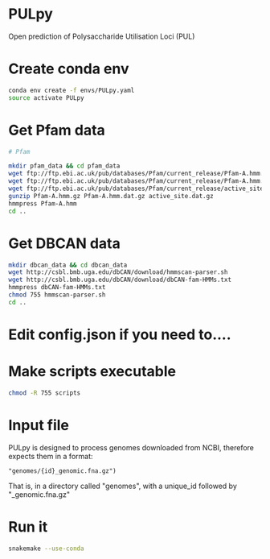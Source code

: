 # PULpy
Open prediction of Polysaccharide Utilisation Loci (PUL)

# Create conda env
```sh
conda env create -f envs/PULpy.yaml
source activate PULpy
```

# Get Pfam data
```sh
# Pfam

mkdir pfam_data && cd pfam_data
wget ftp://ftp.ebi.ac.uk/pub/databases/Pfam/current_release/Pfam-A.hmm.gz
wget ftp://ftp.ebi.ac.uk/pub/databases/Pfam/current_release/Pfam-A.hmm.dat.gz
wget ftp://ftp.ebi.ac.uk/pub/databases/Pfam/current_release/active_site.dat.gz
gunzip Pfam-A.hmm.gz Pfam-A.hmm.dat.gz active_site.dat.gz
hmmpress Pfam-A.hmm
cd ..
```

# Get DBCAN data
```sh
mkdir dbcan_data && cd dbcan_data
wget http://csbl.bmb.uga.edu/dbCAN/download/hmmscan-parser.sh
wget http://csbl.bmb.uga.edu/dbCAN/download/dbCAN-fam-HMMs.txt
hmmpress dbCAN-fam-HMMs.txt
chmod 755 hmmscan-parser.sh
cd ..
```

# Edit config.json if you need to....

# Make scripts executable

```sh
chmod -R 755 scripts
```

# Input file

PULpy is designed to process genomes downloaded from NCBI, therefore expects them in a format:

```
"genomes/{id}_genomic.fna.gz")
```

That is, in a directory called "genomes", with a unique_id followed by "_genomic.fna.gz"

# Run it
```sh
snakemake --use-conda
```



